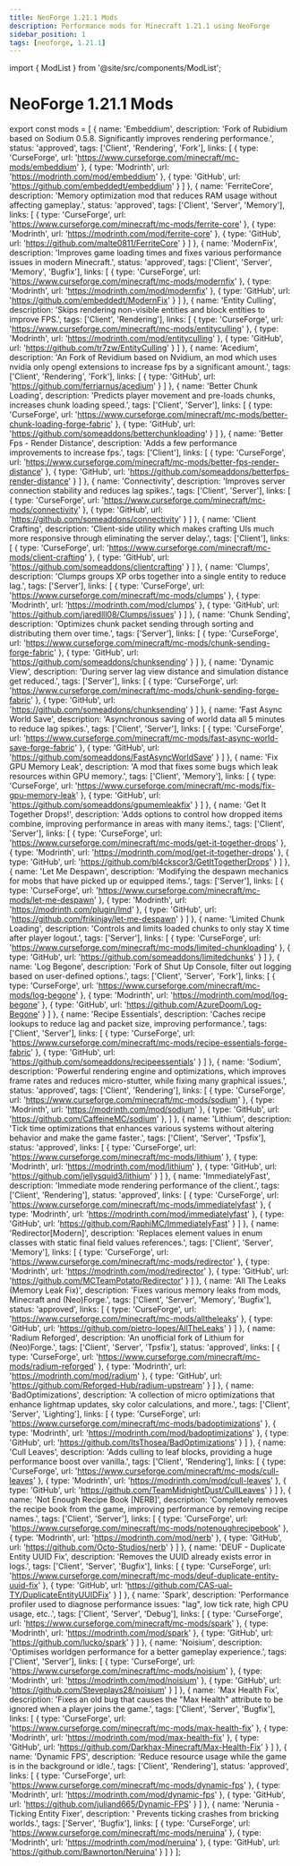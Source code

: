 ```yaml
---
title: NeoForge 1.21.1 Mods
description: Performance mods for Minecraft 1.21.1 using NeoForge
sidebar_position: 1
tags: [neoforge, 1.21.1]
---
```


import { ModList } from '@site/src/components/ModList';

# NeoForge 1.21.1 Mods

export const mods = [
  {
    name: 'Embeddium',
    description: 'Fork of Rubidium based on Sodium 0.5.8. Significantly improves rendering performance.',
    status: 'approved',
    tags: ['Client', 'Rendering', 'Fork'],
    links: [
      { type: 'CurseForge', url: 'https://www.curseforge.com/minecraft/mc-mods/embeddium' },
      { type: 'Modrinth', url: 'https://modrinth.com/mod/embeddium' },
      { type: 'GitHub', url: 'https://github.com/embeddedt/embeddium' }
    ]
  },
  {
    name: 'FerriteCore',
    description: 'Memory optimization mod that reduces RAM usage without affecting gameplay.',
    status: 'approved',
    tags: ['Client', 'Server', 'Memory'],
    links: [
      { type: 'CurseForge', url: 'https://www.curseforge.com/minecraft/mc-mods/ferrite-core' },
      { type: 'Modrinth', url: 'https://modrinth.com/mod/ferrite-core' },
      { type: 'GitHub', url: 'https://github.com/malte0811/FerriteCore' }
    ]
  },
  {
    name: 'ModernFix',
    description: 'Improves game loading times and fixes various performance issues in modern Minecraft.',
    status: 'approved',
    tags: ['Client', 'Server', 'Memory', 'Bugfix'],
    links: [
      { type: 'CurseForge', url: 'https://www.curseforge.com/minecraft/mc-mods/modernfix' },
      { type: 'Modrinth', url: 'https://modrinth.com/mod/modernfix' },
      { type: 'GitHub', url: 'https://github.com/embeddedt/ModernFix' }
    ]
  },
  {
    name: 'Entity Culling',
    description: 'Skips rendering non-visible entities and block entities to improve FPS.',
    tags: ['Client', 'Rendering'],
    links: [
      { type: 'CurseForge', url: 'https://www.curseforge.com/minecraft/mc-mods/entityculling' },
      { type: 'Modrinth', url: 'https://modrinth.com/mod/entityculling' },
      { type: 'GitHub', url: 'https://github.com/tr7zw/EntityCulling' }
    ]
  },
    {
    name: 'Acedium',
    description: 'An Fork of Revidium based on Nvidium, an mod which uses nvidia only opengl extensions to increase fps by a significant amount.',
    tags: ['Client', 'Rendering', 'Fork'],
    links: [
      { type: 'GitHub', url: 'https://github.com/ferriarnus/acedium' }
    ]
  },
    {
    name: 'Better Chunk Loading',
    description: 'Predicts player movement and pre-loads chunks, increases chunk loading speed.',
    tags: ['Client', 'Server'],
    links: [
      { type: 'CurseForge', url: 'https://www.curseforge.com/minecraft/mc-mods/better-chunk-loading-forge-fabric' },
      { type: 'GitHub', url: 'https://github.com/someaddons/betterchunkloading' }
    ]
  },
    {
    name: 'Better Fps - Render Distance',
    description: 'Adds a few performance improvements to increase fps.',
    tags: ['Client'],
    links: [
      { type: 'CurseForge', url: 'https://www.curseforge.com/minecraft/mc-mods/better-fps-render-distance' },
      { type: 'GitHub', url: 'https://github.com/someaddons/betterfps-render-distance' }
    ]
  },
    {
    name: 'Connectivity',
    description: 'Improves server connection stability and reduces lag spikes.',
    tags: ['Client', 'Server'],
    links: [
      { type: 'CurseForge', url: 'https://www.curseforge.com/minecraft/mc-mods/connectivity' },
      { type: 'GitHub', url: 'https://github.com/someaddons/connectivity' }
    ]
  },
    {
    name: 'Client Crafting',
    description: 'Client-side utility which makes crafting UIs much more responsive through eliminating the server delay.',
    tags: ['Client'],
    links: [
      { type: 'CurseForge', url: 'https://www.curseforge.com/minecraft/mc-mods/client-crafting' },
      { type: 'GitHub', url: 'https://github.com/someaddons/clientcrafting' }
    ]
  },
  {
    name: 'Clumps',
    description: 'Clumps groups XP orbs together into a single entity to reduce lag.',
    tags: ['Server'],
    links: [
      { type: 'CurseForge', url: 'https://www.curseforge.com/minecraft/mc-mods/clumps' },
      { type: 'Modrinth', url: 'https://modrinth.com/mod/clumps' },
      { type: 'GitHub', url: 'https://github.com/jaredlll08/Clumps/issues' }
    ]
  },
    {
    name: 'Chunk Sending',
    description: 'Optimizes chunk packet sending through sorting and distributing them over time.',
    tags: ['Server'],
    links: [
      { type: 'CurseForge', url: 'https://www.curseforge.com/minecraft/mc-mods/chunk-sending-forge-fabric' },
      { type: 'GitHub', url: 'https://github.com/someaddons/chunksending' }
    ]
  },
      {
    name: 'Dynamic View',
    description: 'During server lag view distance and simulation distance get reduced.',
    tags: ['Server'],
    links: [
      { type: 'CurseForge', url: 'https://www.curseforge.com/minecraft/mc-mods/chunk-sending-forge-fabric' },
      { type: 'GitHub', url: 'https://github.com/someaddons/chunksending' }
    ]
  },
    {
    name: 'Fast Async World Save',
    description: 'Asynchronous saving of world data all 5 minutes to reduce lag spikes.',
    tags: ['Client', 'Server'],
    links: [
      { type: 'CurseForge', url: 'https://www.curseforge.com/minecraft/mc-mods/fast-async-world-save-forge-fabric' },
      { type: 'GitHub', url: 'https://github.com/someaddons/FastAsyncWorldSave' }
    ]
  },
  {
    name: 'Fix GPU Memory Leak',
    description: 'A mod that fixes some bugs which leak resources within GPU memory.',
    tags: ['Client', 'Memory'],
    links: [
      { type: 'CurseForge', url: 'https://www.curseforge.com/minecraft/mc-mods/fix-gpu-memory-leak' },
      { type: 'GitHub', url: 'https://github.com/someaddons/gpumemleakfix' }
    ]
  },
  {
    name: 'Get It Together Drops!',
    description: 'Adds options to control how dropped items combine, improving performance in areas with many items.',
    tags: ['Client', 'Server'],
    links: [
      { type: 'CurseForge', url: 'https://www.curseforge.com/minecraft/mc-mods/get-it-together-drops' },
      { type: 'Modrinth', url: 'https://modrinth.com/mod/get-it-together-drops' },
      { type: 'GitHub', url: 'https://github.com/bl4ckscor3/GetItTogetherDrops' }
    ]
  },
  {
    name: 'Let Me Despawn',
    description: 'Modifying the despawn mechanics for mobs that have picked up or equipped items.',
    tags: ['Server'],
    links: [
      { type: 'CurseForge', url: 'https://www.curseforge.com/minecraft/mc-mods/let-me-despawn' },
      { type: 'Modrinth', url: 'https://modrinth.com/plugin/lmd' },
      { type: 'GitHub', url: 'https://github.com/frikinjay/let-me-despawn' }
    ]
  },
  {
    name: 'Limited Chunk Loading',
    description: 'Controls and limits loaded chunks to only stay X time after player logout.',
    tags: ['Server'],
    links: [
      { type: 'CurseForge', url: 'https://www.curseforge.com/minecraft/mc-mods/limited-chunkloading' },
      { type: 'GitHub', url: 'https://github.com/someaddons/limitedchunks' }
    ]
  },
  {
    name: 'Log Begone',
    description: 'Fork of Shut Up Console, filter out logging based on user-defined options.',
    tags: ['Client', 'Server', 'Fork'],
    links: [
      { type: 'CurseForge', url: 'https://www.curseforge.com/minecraft/mc-mods/log-begone' },
      { type: 'Modrinth', url: 'https://modrinth.com/mod/log-begone' },
      { type: 'GitHub', url: 'https://github.com/AzureDoom/Log-Begone' }
    ]
  },
  {
    name: 'Recipe Essentials',
    description: 'Caches recipe lookups to reduce lag and packet size, improving performance.',
    tags: ['Client', 'Server'],
    links: [
      { type: 'CurseForge', url: 'https://www.curseforge.com/minecraft/mc-mods/recipe-essentials-forge-fabric' },
      { type: 'GitHub', url: 'https://github.com/someaddons/recipeessentials' }
    ]
  },
  {
    name: 'Sodium',
    description: 'Powerful rendering engine and optimizations, which improves frame rates and reduces micro-stutter, while fixing many graphical issues.',
    status: 'approved',
    tags: ['Client', 'Rendering'],
    links: [
      { type: 'CurseForge', url: 'https://www.curseforge.com/minecraft/mc-mods/sodium' },
      { type: 'Modrinth', url: 'https://modrinth.com/mod/sodium' },
      { type: 'GitHub', url: 'https://github.com/CaffeineMC/sodium' },
    ]
  },
  {
    name: 'Lithium',
    description: 'Tick time optimizations that enhances various systems without altering behavior and make the game faster.',
    tags: ['Client', 'Server', 'Tpsfix'],
    status: 'approved',
    links: [
      { type: 'CurseForge', url: 'https://www.curseforge.com/minecraft/mc-mods/lithium' },
      { type: 'Modrinth', url: 'https://modrinth.com/mod/lithium' },
      { type: 'GitHub', url: 'https://github.com/jellysquid3/lithium' }
    ]
  },
  {
    name: 'ImmediatelyFast',
    description: 'Immediate mode rendering performance of the client.',
    tags: ['Client', 'Rendering'],
    status: 'approved',
    links: [
      { type: 'CurseForge', url: 'https://www.curseforge.com/minecraft/mc-mods/immediatelyfast' },
      { type: 'Modrinth', url: 'https://modrinth.com/mod/immediatelyfast' },
      { type: 'GitHub', url: 'https://github.com/RaphiMC/ImmediatelyFast' }
    ]
  },
  {
    name: 'Redirector[Modern]',
    description: 'Replaces element values in enum classes with static final field values references.',
    tags: ['Client', 'Server', 'Memory'],
    links: [
      { type: 'CurseForge', url: 'https://www.curseforge.com/minecraft/mc-mods/redirector' },
      { type: 'Modrinth', url: 'https://modrinth.com/mod/redirector' },
      { type: 'GitHub', url: 'https://github.com/MCTeamPotato/Redirector' }
    ]
  },
  {
    name: 'All The Leaks (Memory Leak Fix)',
    description: 'Fixes various memory leaks from mods, Minecraft and (Neo)Forge.',
    tags: ['Client', 'Server', 'Memory', 'Bugfix'],
    status: 'approved',
    links: [
      { type: 'CurseForge', url: 'https://www.curseforge.com/minecraft/mc-mods/alltheleaks' },
      { type: 'GitHub', url: 'https://github.com/pietro-lopes/AllTheLeaks' }
    ]
  },
  {
    name: 'Radium Reforged',
    description: 'An unofficial fork of Lithium for (Neo)Forge.',
    tags: ['Client', 'Server', 'Tpsfix'],
    status: 'approved',
    links: [
      { type: 'CurseForge', url: 'https://www.curseforge.com/minecraft/mc-mods/radium-reforged' },
      { type: 'Modrinth', url: 'https://modrinth.com/mod/radium' },
      { type: 'GitHub', url: 'https://github.com/Reforged-Hub/radium-upstream' }
    ]
  },
  {
    name: 'BadOptimizations',
    description: 'A collection of micro optimizations that enhance lightmap updates, sky color calculations, and more.',
    tags: ['Client', 'Server', 'Lighting'],
    links: [
      { type: 'CurseForge', url: 'https://www.curseforge.com/minecraft/mc-mods/badoptimizations' },
      { type: 'Modrinth', url: 'https://modrinth.com/mod/badoptimizations' },
      { type: 'GitHub', url: 'https://github.com/ItsThosea/BadOptimizations' }
    ]
  },
  {
    name: 'Cull Leaves',
    description: 'Adds culling to leaf blocks, providing a huge performance boost over vanilla.',
    tags: ['Client', 'Rendering'],
    links: [
      { type: 'CurseForge', url: 'https://www.curseforge.com/minecraft/mc-mods/cull-leaves' },
      { type: 'Modrinth', url: 'https://modrinth.com/mod/cull-leaves' },
      { type: 'GitHub', url: 'https://github.com/TeamMidnightDust/CullLeaves' }
    ]
  },
  {
    name: 'Not Enough Recipe Book [NERB]',
    description: 'Completely removes the recipe book from the game, improving performance by removing recipe names.',
    tags: ['Client', 'Server'],
    links: [
      { type: 'CurseForge', url: 'https://www.curseforge.com/minecraft/mc-mods/notenoughrecipebook' },
      { type: 'Modrinth', url: 'https://modrinth.com/mod/nerb' },
      { type: 'GitHub', url: 'https://github.com/Octo-Studios/nerb' }
    ]
  },
  {
    name: 'DEUF - Duplicate Entity UUID Fix',
    description: 'Removes the UUID already exists error in logs.',
    tags: ['Client', 'Server', 'Bugfix'],
    links: [
      { type: 'CurseForge', url: 'https://www.curseforge.com/minecraft/mc-mods/deuf-duplicate-entity-uuid-fix' },
      { type: 'GitHub', url: 'https://github.com/CAS-ual-TY/DuplicateEntityUUIDFix' }
    ]
  },
  {
    name: 'Spark',
    description: 'Performance profiler used to diagnose performance issues: "lag", low tick rate, high CPU usage, etc..',
    tags: ['Client', 'Server', 'Debug'],
    links: [
      { type: 'CurseForge', url: 'https://www.curseforge.com/minecraft/mc-mods/spark' },
      { type: 'Modrinth', url: 'https://modrinth.com/mod/spark' },
      { type: 'GitHub', url: 'https://github.com/lucko/spark' }
    ]
  },
  {
    name: 'Noisium',
    description: 'Optimises worldgen performance for a better gameplay experience.',
    tags: ['Client', 'Server'],
    links: [
      { type: 'CurseForge', url: 'https://www.curseforge.com/minecraft/mc-mods/noisium' },
      { type: 'Modrinth', url: 'https://modrinth.com/mod/noisium' },
      { type: 'GitHub', url: 'https://github.com/Steveplays28/noisium' }
    ]
  },
  {
    name: 'Max Health Fix',
    description: 'Fixes an old bug that causes the "Max Health" attribute to be ignored when a player joins the game.',
    tags: ['Client', 'Server', 'Bugfix'],
    links: [
      { type: 'CurseForge', url: 'https://www.curseforge.com/minecraft/mc-mods/max-health-fix' },
      { type: 'Modrinth', url: 'https://modrinth.com/mod/max-health-fix' },
      { type: 'GitHub', url: 'https://github.com/Darkhax-Minecraft/Max-Health-Fix' }
    ]
  },
  {
    name: 'Dynamic FPS',
    description: 'Reduce resource usage while the game is in the background or idle.',
    tags: ['Client', 'Rendering'],
    status: 'approved',
    links: [
      { type: 'CurseForge', url: 'https://www.curseforge.com/minecraft/mc-mods/dynamic-fps' },
      { type: 'Modrinth', url: 'https://modrinth.com/mod/dynamic-fps' },
      { type: 'GitHub', url: 'https://github.com/juliand665/Dynamic-FPS' }
    ]
  },
  {
    name: 'Nerunia - Ticking Entity Fixer',
    description: ' Prevents ticking crashes from bricking worlds.',
    tags: ['Server', 'Bugfix'],
    links: [
      { type: 'CurseForge', url: 'https://www.curseforge.com/minecraft/mc-mods/neruina' },
      { type: 'Modrinth', url: 'https://modrinth.com/mod/neruina' },
      { type: 'GitHub', url: 'https://github.com/Bawnorton/Neruina' }
    ]
  }
];

<ModList mods={mods} />